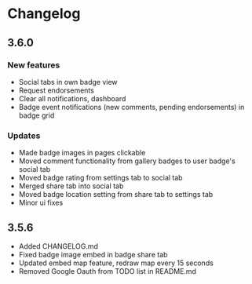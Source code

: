# Changelog

## 3.6.0

### New features
 - Social tabs in own badge view
 - Request endorsements
 - Clear all notifications, dashboard
 - Badge event notifications (new comments, pending endorsements) in badge grid

###  Updates

- Made badge images in pages clickable
- Moved comment functionality from gallery badges to user badge's social tab
- Moved badge rating from settings tab to social tab
- Merged share tab into social tab
- Moved badge location setting from share tab to settings tab
- Minor ui fixes


## 3.5.6

- Added CHANGELOG.md
- Fixed badge image embed in badge share tab
- Updated embed map feature, redraw map every 15 seconds
- Removed Google Oauth from TODO list in README.md
